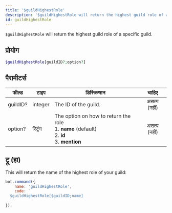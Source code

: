 ```yaml
---
title: '$guildHighestRole'
description: '$guildHighestRole will return the highest guild role of a specific guild.'
id: guildHighestRole
---
```


`$guildHighestRole` will return the highest guild role of a specific guild.

## प्रोयोग

```php
$guildHighestRole[guildID?;option?]
```

## पैरामीटर्स

| फील्ड    | टाइप     | डिस्क्रिप्शन                                                                                                               |    चाहिए     |
| -------- | -------- | -------------------------------------------------------------------------------------------------------------------------- |:------------:|
| guildID? | integer  | The ID of the guild.                                                                                                       | असत्य (नहीं) |
| option?  | स्ट्रिंग | The option on how to return the role <br /> 1. **name** (default) <br /> 2. **id** <br /> 3. **mention** | असत्य (नहीं) |

## ट्रू (हा)

This will return the name of the highest role of your guild:

```javascript
bot.command({
    name: 'guildHighestRole',
    code: `
  $guildHighestRole[$guildID;name]
  `
});
```
